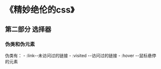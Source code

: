 # 《精妙绝伦的css》

## 第二部分 选择器

### 伪类和伪元素

伪类有：
    - :link--未访问过的链接
    - :visited --访问过的链接
    - :hover --鼠标悬停的元素